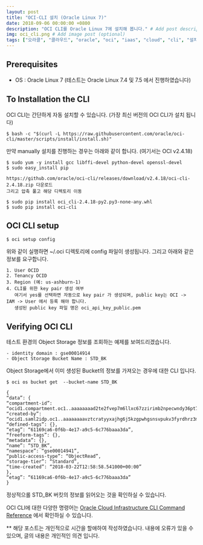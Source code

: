 ```yaml
---
layout: post
title: "OCI-CLI 설치 (Oracle Linux 7)"
date: 2018-09-06 00:00:00 +0800
description: "OCI CLI를 Oracle Linux 7에 설치해 봅니다." # Add post description (optional)
img: oci_cli.png # Add image post (optional)
tags: ["오라클", "클라우드", "oracle", "oci", "iaas", "cloud", "cli", "설치", "install"] # add tag
---
```


## Prerequisites

- OS : Oracle Linux 7 (테스트는 Oracle Linux 7.4 및 7.5 에서 진행하였습니다)


## To Installation the CLI

OCI CLI는 간단하게 자동 설치할 수 있습니다. (가장 최신 버전의 OCI CLI가 설치 됩니다)

	$ bash -c "$(curl -L https://raw.githubusercontent.com/oracle/oci-cli/master/scripts/install/install.sh)"
	
만약 manually 설치를 진행하는 경우는 아래와 같이 합니다. (여기서는 OCI v2.4.18)

	$ sudo yum -y install gcc libffi-devel python-devel openssl-devel
	$ sudo easy_install pip
	
	https://github.com/oracle/oci-cli/releases/download/v2.4.18/oci-cli-2.4.18.zip 다운로드 
	그리고 압축 풀고 해당 디렉토리 이동
	
	$ sudo pip install oci_cli-2.4.18-py2.py3-none-any.whl
	$ sudo pip install oci-cli
	

## OCI CLI setup

	$ oci setup config
	
위와 같이 실행하면 ~/.oci 디렉토리에 config 파일이 생성됩니다.
그리고 아래와 같은 정보를 요구합니다.

	1. User OCID
	2. Tenancy OCID
	3. Region (예: us-ashburn-1)
	4. CLI를 위한 key pair 생성 여부 
	   여기서 yes를 선택하면 자동으로 key pair 가 생성되며, public key는 OCI -> IAM -> User 에서 등록 해야 합니다. 
	   생성된 public key 파일 명은 oci_api_key_public.pem
	   

## Verifying OCI CLI

테스트 환경의 Object Storage 정보를 조회하는 예제를 보여드리겠습니다.

	- identity domain : gse00014914
	- Object Storage Bucket Name : STD_BK
	
Object Storage에서 이미 생성된 Bucket의 정보를 가져오는 경우에 대한 CLI 입니다.

	$ oci os bucket get  --bucket-name STD_BK
	
	{
	“data”: {
	“compartment-id”: “ocid1.compartment.oc1..aaaaaaaad2te2fvep7m6llxc67zzirimb2npecwndy36pt7v4xzly7v6adza”,
	“created-by”: “ocid1.saml2idp.oc1..aaaaaaaavztcratyyxajhg6j5kzgpwhgsnsvpukv3fyrdhrz3mjdhlpkjbeq/cloud.admin”,
	“defined-tags”: {},
	“etag”: “61169ca6-0f6b-4e17-a9c5-6c776baaa3da”,
	“freeform-tags”: {},
	“metadata”: {},
	“name”: “STD_BK”,
	“namespace”: “gse00014941”,
	“public-access-type”: “ObjectRead”,
	“storage-tier”: “Standard”,
	“time-created”: “2018-03-22T12:58:58.541000+00:00”
	},
	“etag”: “61169ca6-0f6b-4e17-a9c5-6c776baaa3da”
	}

정상적으롤 STD_BK 버킷의 정보를 읽어오는 것을 확인하실 수 있습니다.

OCI CLI에 대한 다양한 명령어는 [Oracle Cloud Infrastructure CLI Command Reference](https://docs.cloud.oracle.com/iaas/tools/oci-cli/latest/oci_cli_docs/index.html) 에서 확인하실 수 있습니다.


** 해당 포스트는 개인적으로 시간을 할애하여 작성하였습니다. 내용에 오류가 있을 수 있으며, 글의 내용은 개인적인 의견 입니다.
